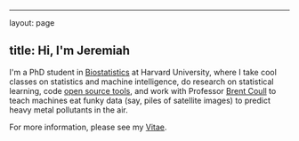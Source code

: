 ---

layout: page

title: Hi, I'm Jeremiah
-----------------------

I'm a PhD student in [Biostatistics](http://www.hsph.harvard.edu/biostatistics/) at Harvard University, where I take cool classes on statistics and machine intelligence, do research on statistical learning, code [open source tools](/software/), and work with Professor [Brent Coull](http://www.hsph.harvard.edu/brent-coull/) to teach machines eat funky data (say, piles of satellite images) to predict heavy metal pollutants in the air.

<!--
i wrangle Pig, analyze in R and Python, power large-scale computation with C, and visualize in ggplot and d3.js. Shiny

I love things that are <span style="color:black">elegantly simple</span> and <span style="color:black">deadly functional</span>, and never hesitate to  impose this aesthetic principle on all the things that I do.
-->

For more information, please see my [Vitae](/download/cv/cv.pdf).

